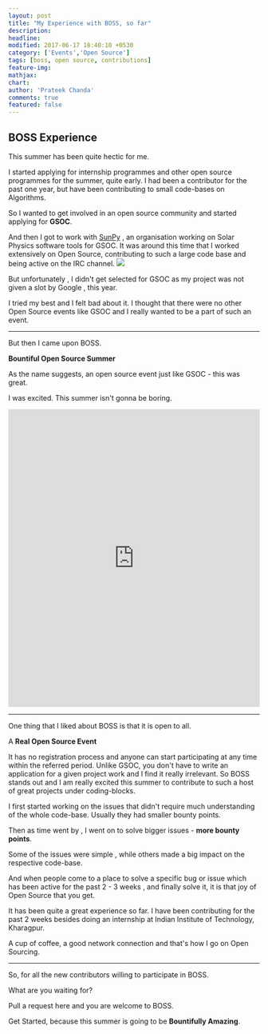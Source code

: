 ```yaml
---
layout: post
title: "My Experience with BOSS, so far"
description: 
headline: 
modified: 2017-06-17 18:40:10 +0530
category: ['Events','Open Source']
tags: [boss, open source, contributions]
feature-img: 
mathjax: 
chart: 
author: 'Prateek Chanda'
comments: true
featured: false
---
```


## BOSS Experience


This summer has been quite hectic for me. 

I started applying for internship programmes and other open source programmes for the summer, quite early.
I had been a contributor for the past one year, but have been contributing to small code-bases on Algorithms.

So I wanted to get involved in an open source community and started applying for **GSOC**.


And then I got to work with [SunPy](http://sunpy.org/) , an organisation working on Solar Physics software tools for GSOC. It was around this time that I worked extensively on Open Source,
contributing to such a large code base and being active on the IRC channel.
![](http://stuartmumford.uk/talks/cfa/images/sunpy_website_banner.png)

But unfortunately , I didn't get selected for GSOC as my project was not given a slot by Google , this year. 

I tried my best and I felt bad about it. I thought that there were no other Open Source events like GSOC and I really wanted to be a part of such an event.

------------------------------------------

But then I came upon BOSS.

**Bountiful Open Source Summer**

As the name suggests, an open source event just like GSOC  - this was great. 

I was excited. This summer isn't gonna be boring.

<iframe src="http://lab.codingblocks.com/boss/" style="border:0; width:100%; height: 596px"></iframe>


-----------------------------------------------------

One thing that I liked about BOSS is that it is open to all. 

A **Real Open Source Event**

It has no registration process and anyone can start participating at any time within the referred period. Unlike GSOC, you don't have to write an application for
a given project work and I find it really irrelevant. 
So BOSS stands out and I am really excited this summer to contribute to such a host of great projects under coding-blocks.

I first started working on the issues that didn't require much understanding of the whole code-base. Usually they had smaller bounty points. 

Then as time went by , I went on to solve bigger issues - **more bounty points**. 

Some of the issues were simple , while others made a big impact on the respective code-base. 

And when people come to a place to solve a specific bug or issue which has been active for the past 2 - 3 weeks , and finally solve it, it is that
joy of Open Source that you get.



It has been quite a great experience so far. I have been contributing for the past 2 weeks besides doing an internship at Indian Institute of Technology, Kharagpur.

A cup of coffee, a good network connection and that's how I go on Open Sourcing.


--------------------------------------------------

So, for all the new contributors willing to participate in BOSS.

What are you waiting for?

Pull a request here and you are welcome to BOSS.

Get Started, because this summer is going to be **Bountifully Amazing**.
